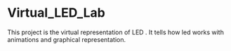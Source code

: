 # Virtual_LED_Lab
This project is the virtual representation of LED . It tells how led works with animations and graphical representation.
